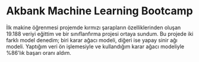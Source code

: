 # Akbank Machine Learning Bootcamp
İlk makine öğrenmesi projemde kırmızı şarapların özelliklerinden oluşan 19.188 veriyi eğittim ve bir sınıflanfırma projesi ortaya sundum. Bu projede iki farklı model denedim; biri karar ağacı modeli, diğeri ise yapay sinir ağı modeli. Yaptığım veri ön işlemesiyle ve kullandığım karar ağacı modeliyle %86'lık başarı oranı aldım. 
